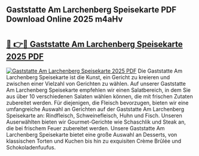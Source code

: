 ## Gaststatte Am Larchenberg Speisekarte PDF Download Online 2025 m4aHv

# <h2><a href="http://gcef75.nevu.top/?p=Gaststatte+Am+Larchenberg+Speisekarte">🔗 👉🔴 Gaststatte Am Larchenberg Speisekarte 2025 PDF</a></h2>

[![Gaststatte Am Larchenberg Speisekarte 2025 PDF](https://i.imgur.com/dBaPXMq.png)](http://gcef75.nevu.top/?p=Gaststatte+Am+Larchenberg+Speisekarte)
Die Gaststatte Am Larchenberg Speisekarte ist die Kunst, ein Gericht zu kreieren und zwischen einer Vielzahl von Gerichten zu wählen. Auf unserer Gaststatte Am Larchenberg Speisekarte empfehlen wir einen Salatbereich, in dem Sie aus über 10 verschiedenen Salaten wählen können, die mit frischen Zutaten zubereitet werden. Für diejenigen, die Fleisch bevorzugen, bieten wir eine umfangreiche Auswahl an Gerichten auf der Gaststatte Am Larchenberg Speisekarte an: Rindfleisch, Schweinefleisch, Huhn und Fisch. Unseren Auserwählten bieten wir Gourmet-Gerichte wie Schaschlik und Steak an, die bei frischem Feuer zubereitet werden. Unsere Gaststatte Am Larchenberg Speisekarte bietet eine große Auswahl an Desserts, von klassischen Torten und Kuchen bis hin zu exquisiten Crème Brûlée und Schokoladenfuufus.
